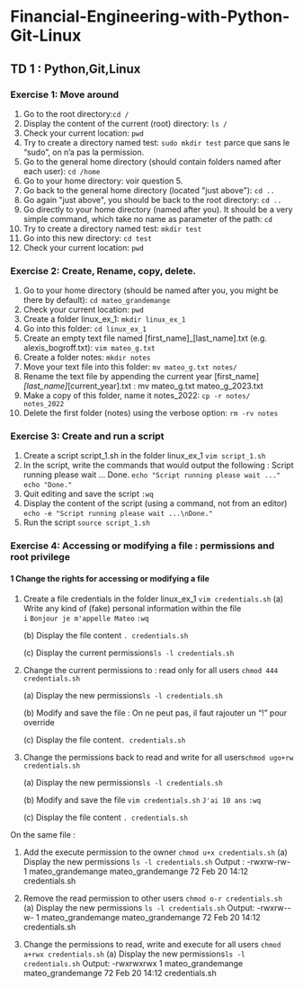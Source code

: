 # Financial-Engineering-with-Python-Git-Linux

## TD 1 : Python,Git,Linux

### Exercise 1: Move around
1. Go to the root directory:```cd /```
2. Display the content of the current (root) directory: ```ls /```
3. Check your current location: ```pwd```
4. Try to create a directory named test: ```sudo mkdir test``` parce que sans le “sudo”, on n’a pas la permission.
5. Go to the general home directory (should contain folders named after each user): ```cd /home```
6. Go to your home directory: voir question 5.
7. Go back to the general home directory (located "just above"): ```cd ..```
8. Go again "just above", you should be back to the root directory: ```cd ..```
9. Go directly to your home directory (named after you). It should be a very simple command, which take no name as parameter of the path: ```cd```
10. Try to create a directory named test: ```mkdir test```
11. Go into this new directory: ```cd test```
12. Check your current location: ```pwd```

### Exercise 2: Create, Rename, copy, delete.
1. Go to your home directory (should be named after you, you might be there by default): ```cd mateo_grandemange```
2. Check your current location: ```pwd```
3. Create a folder linux_ex_1: ```mkdir linux_ex_1```
4. Go into this folder: ```cd linux_ex_1```
5. Create an empty text file named [first_name]_[last_name].txt (e.g. alexis_bogroff.txt): ```vim mateo_g.txt```
6. Create a folder notes: ```mkdir notes```
7. Move your text file into this folder: ```mv mateo_g.txt notes/```
8. Rename the text file by appending the current year [first_name]_[last_name]_[current_year].txt : mv mateo_g.txt mateo_g_2023.txt
9. Make a copy of this folder, name it notes_2022: ```cp -r notes/ notes_2022```
10. Delete the first folder (notes) using the verbose option: ```rm -rv notes```

### Exercise 3: Create and run a script
1. Create a script script_1.sh in the folder linux_ex_1 ```vim script_1.sh```
2. In the script, write the commands that would output the following :
Script running please wait ...
Done.
```echo "Script running please wait ..."```
```echo "Done."```
3. Quit editing and save the script ```:wq```
4. Display the content of the script (using a command, not from an editor) ```echo -e "Script running please wait ...\nDone."```
5. Run the script ```source script_1.sh```

### Exercise 4: Accessing or modifying a file : permissions and root privilege

#### 1 Change the rights for accessing or modifying a file
1. Create a file credentials in the folder linux_ex_1 ```vim credentials.sh```
    (a) Write any kind of (fake) personal information within the file       
    ```i```
    ```Bonjour je m'appelle Mateo```
    ```:wq```
    
    (b) Display the file content ```. credentials.sh```
    
    (c) Display the current permissions```ls -l credentials.sh ```
    
2. Change the current permissions to : read only for all users ```chmod 444 credentials.sh```

    (a) Display the new permissions```ls -l credentials.sh```
    
    (b) Modify and save the file : On ne peut pas, il faut rajouter un “!” pour override
    
    (c) Display the file content```. credentials.sh```
    
3. Change the permissions back to read and write for all users```chmod ugo+rw credentials.sh```

    (a) Display the new permissions```ls -l credentials.sh```
    
    (b) Modify and save the file
    ```vim credentials.sh```
    ```J'ai 10 ans```
    ```:wq```
    
    (c) Display the file content ```. credentials.sh```

On the same file :
1. Add the execute permission to the owner ```chmod u+x credentials.sh```
    (a) Display the new permissions ```ls -l credentials.sh```
    Output :
    -rwxrw-rw- 1 mateo_grandemange mateo_grandemange 72 Feb 20 14:12         credentials.sh
2. Remove the read permission to other users 
    ```chmod o-r credentials.sh```
    (a) Display the new permissions ```ls -l credentials.sh```
    Output:
    -rwxrw--w- 1 mateo_grandemange mateo_grandemange 72 Feb 20 14:12         credentials.sh

3. Change the permissions to read, write and execute for all users 
    ```chmod a+rwx credentials.sh```
    (a) Display the new permissions```ls -l credentials.sh```
    Output:
    -rwxrwxrwx 1 mateo_grandemange mateo_grandemange 72 Feb 20 14:12         credentials.sh
    
 
